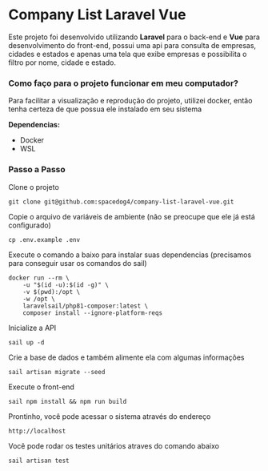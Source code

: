 # Company List Laravel Vue

Este projeto foi desenvolvido utilizando **Laravel** para o back-end e **Vue** para desenvolvimento do front-end, possui
uma api para consulta de empresas, cidades e estados e apenas uma tela que exibe empresas e possibilita o filtro por
nome, cidade e estado.

### Como faço para o projeto funcionar em meu computador?

Para facilitar a visualização e reprodução do projeto, utilizei docker, então tenha certeza de que possua ele instalado
em seu sistema

**Dependencias:**

- Docker
- WSL

### Passo a Passo

Clone o projeto
```
git clone git@github.com:spacedog4/company-list-laravel-vue.git
```

Copie o arquivo de variáveis de ambiente (não se preocupe que ele já está configurado)
```
cp .env.example .env
```

Execute o comando a baixo para instalar suas dependencias (precisamos para conseguir usar os comandos do sail)
```
docker run --rm \
    -u "$(id -u):$(id -g)" \
    -v $(pwd):/opt \
    -w /opt \
    laravelsail/php81-composer:latest \
    composer install --ignore-platform-reqs
```

Inicialize a API
```
sail up -d
```

Crie a base de dados e também alimente ela com algumas informações
```
sail artisan migrate --seed
```

Execute o front-end
```
sail npm install && npm run build
```

Prontinho, você pode acessar o sistema através do endereço
```
http://localhost
```

Você pode rodar os testes unitários atraves do comando abaixo
```
sail artisan test
```
